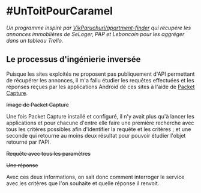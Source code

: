 # \#UnToitPourCaramel
_Un programme inspiré par [VikParuchuri/apartment-finder](https://github.com/VikParuchuri/apartment-finder) qui récupère les annonces immoblières de SeLoger, PAP et Leboncoin
pour les aggréger dans un tableau Trello._

## Le processus d'ingénierie inversée
Puisque les sites exploités ne proposent pas publiquement d'API permettant de récupérer les annonces,
il m'a fallu étudier les requêtes effectuées et les réponses reçues par les applications Android de
ces sites à l'aide de [Packet Capture](https://play.google.com/store/apps/details?id=app.greyshirts.sslcapture).

~~Image de Packet Capture~~

Une fois Packet Capture installé et configuré, il n'y avait plus qu'à lancer les applications et pour chacune
d'entre elle faire une première recherche avec tous les critères possibles afin d'identifier la requête et
les critères ; et une seconde qui retourne au moins deux résultat pour pouvoir étudier l'objet retourné par
l'API.

~~Requête avec tous les paramètres~~

~~Une réponse~~

Avec ces deux informations, on sait donc comment interroger le service avec les critères que l'on souhaite et
quelle réponse il renvoit.